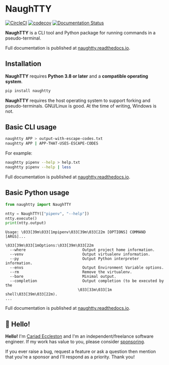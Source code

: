 # NaughTTY

[![CircleCI](https://circleci.com/gh/cariad/naughtty/tree/main.svg?style=shield)](https://circleci.com/gh/cariad/naughtty/tree/main) [![codecov](https://codecov.io/gh/cariad/naughtty/branch/main/graph/badge.svg?token=6eW7lIpCoU)](https://codecov.io/gh/cariad/naughtty) [![Documentation Status](https://readthedocs.org/projects/naughtty/badge/?version=latest)](https://naughtty.readthedocs.io/en/latest/?badge=latest)

**NaughTTY** is a CLI tool and Python package for running commands in a pseudo-terminal.

Full documentation is published at [naughtty.readthedocs.io](https://naughtty.readthedocs.io).

## Installation

**NaughTTY** requires **Python 3.8 or later** and a **compatible operating system**.

```bash
pip install naughtty
```

**NaughTTY** requires the host operating system to support forking and pseudo-terminals. GNU/Linux is good. At the time of writing, Windows is not.

## Basic CLI usage

```bash
naughtty APP > output-with-escape-codes.txt
naughtty APP | APP-THAT-USES-ESCAPE-CODES
```

For example:

```bash
naughtty pipenv --help > help.txt
naughtty pipenv --help | less
```

Full documentation is published at [naughtty.readthedocs.io](https://naughtty.readthedocs.io).

## Basic Python usage

```python
from naughtty import NaughTTY

ntty = NaughTTY(["pipenv", "--help"])
ntty.execute()
print(ntty.output)
```

```text
Usage: \033[39m\033[1mpipenv\033[39m\033[22m [OPTIONS] COMMAND [ARGS]...

\033[39m\033[1mOptions:\033[39m\033[22m
  --where                         Output project home information.
  --venv                          Output virtualenv information.
  --py                            Output Python interpreter information.
  --envs                          Output Environment Variable options.
  --rm                            Remove the virtualenv.
  --bare                          Minimal output.
  --completion                    Output completion (to be executed by the
                                \033[33m\033[1m  shell\033[39m\033[22m).
...
```

Full documentation is published at [naughtty.readthedocs.io](https://naughtty.readthedocs.io).

## 👋 Hello!

**Hello!** I'm [Cariad Eccleston](https://cariad.io) and I'm an independent/freelance software engineer. If my work has value to you, please consider [sponsoring](https://github.com/sponsors/cariad/).

If you ever raise a bug, request a feature or ask a question then mention that you're a sponsor and I'll respond as a priority. Thank you!
